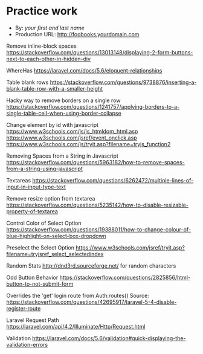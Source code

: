 # Practice work
+ By: *your first and last name*
+ Production URL: <http://foobooks.yourdomain.com>



Remove inline-block spaces
https://stackoverflow.com/questions/13013148/displaying-2-form-buttons-next-to-each-other-in-hidden-div


WhereHas
https://laravel.com/docs/5.6/eloquent-relationships

Table blank rows
https://stackoverflow.com/questions/9738876/inserting-a-blank-table-row-with-a-smaller-height

Hacky way to remove borders on a single row
https://stackoverflow.com/questions/1241757/applying-borders-to-a-single-table-cell-when-using-border-collapse

Change element by id with javascript
https://www.w3schools.com/js/js_htmldom_html.asp
https://www.w3schools.com/jsref/event_onclick.asp
https://www.w3schools.com/js/tryit.asp?filename=tryjs_function2

Removing Spaces from a String in Javascript
https://stackoverflow.com/questions/5963182/how-to-remove-spaces-from-a-string-using-javascript

Textareas
https://stackoverflow.com/questions/6262472/multiple-lines-of-input-in-input-type-text

Remove resize option from textarea
https://stackoverflow.com/questions/5235142/how-to-disable-resizable-property-of-textarea

Control Color of Select Option
https://stackoverflow.com/questions/19388011/how-to-change-colour-of-blue-highlight-on-select-box-dropdown

Preselect the Select Option
https://www.w3schools.com/jsref/tryit.asp?filename=tryjsref_select_selectedindex

Random Stats
http://dnd3rd.sourceforge.net/ for random characters

Odd Button Behavior
https://stackoverflow.com/questions/2825856/html-button-to-not-submit-form

Overrides the 'get' login route from Auth:routes()
Source: https://stackoverflow.com/questions/42695917/laravel-5-4-disable-register-route

Laravel Request Path
https://laravel.com/api/4.2/Illuminate/Http/Request.html

Validation
https://laravel.com/docs/5.6/validation#quick-displaying-the-validation-errors